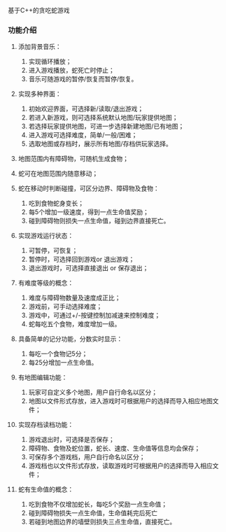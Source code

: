 基于C++的贪吃蛇游戏

### 功能介绍

1. 添加背景音乐：
    1. 实现循环播放；
    2. 进入游戏播放，蛇死亡时停止；
    3. 音乐可随游戏的暂停/恢复而暂停/恢复。

2. 实现多种界面：
    1. 初始欢迎界面，可选择新/读取/退出游戏；
    2. 若进入新游戏，则可选择系统默认地图/玩家提供地图；
    3. 若选择玩家提供地图，可进一步选择新建地图/已有地图；
    4. 进入游戏可选择难度，简单/一般/困难；
    5. 选取地图或存档时，展示所有地图/存档供玩家选择。

3. 地图范围内有障碍物，可随机生成食物；
4. 蛇可在地图范围内随意移动；
5. 蛇在移动时判断碰撞，可区分边界、障碍物及食物：
    1. 吃到食物蛇身变长；
    2. 每5个增加一级速度，得到一点生命值奖励；
    3. 碰到障碍物则损失一点生命值，碰到边界直接死亡。

6. 实现游戏运行状态：
    1. 可暂停，可恢复；
    2. 暂停时，可选择回到游戏or 退出游戏；
    3. 退出游戏时，可选择直接退出 or 保存退出；

7. 有难度等级的概念：
    1. 难度与障碍物数量及速度成正比；
    2. 游戏前，可手动选择难度；
    3. 游戏中，可通过+/-按键控制加减速来控制难度；
    4. 蛇每吃五个食物，难度增加一级。

8. 具备简单的记分功能，分数实时显示：
    1. 每吃一个食物记5分；
    2. 每25分增加一点生命值。

9. 有地图编辑功能：
    1. 玩家可自定义多个地图，用户自行命名以区分；
    2. 地图以文件形式存放，进入游戏时可根据用户的选择而导入相应地图文件；

10. 实现存档读档功能：
    1. 游戏退出时，可选择是否保存；
    2. 障碍物、食物及蛇位置，蛇长、速度、生命值等信息均会保存；
    3. 可保存多个游戏档，用户自行命名以区分；
    4. 游戏档也以文件形式存放，读取游戏时可根据用户的选择而导入相应文件；

11. 蛇有生命值的概念：
    1. 吃到食物不仅增加蛇长，每吃5个奖励一点生命值；
    2. 碰到障碍物损失一点生命值，生命值耗完后死亡
    3. 若碰到地图边界的墙壁则损失三点生命值，直接死亡。

